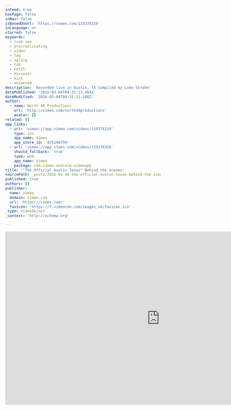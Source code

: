 ```yaml
---
inFeed: true
hasPage: false
inNav: false
isBasedOnUrl: 'https://vimeo.com/119376319'
inLanguage: en
starred: false
keywords:
  - look-see
  - procrastinating
  - vimeo
  - faq
  - ogling
  - tab
  - notch
  - discover
  - kick
  - answered
description: 'Recorded live in Austin, TX Compiled by Luke Strahm'
datePublished: '2016-03-04T04:31:23.464Z'
dateModified: '2016-03-04T04:31:12.588Z'
author:
  - name: North 40 Productions
    url: 'http://vimeo.com/north40productions'
    avatar: {}
related: []
app_links:
  - url: 'vimeo://app.vimeo.com/videos/119376319'
    type: ios
    app_name: Vimeo
    app_store_id: '425194759'
  - url: 'vimeo://app.vimeo.com/videos/119376319'
    should_fallback: 'true'
    type: web
    app_name: Vimeo
    package: com.vimeo.android.videoapp
title: '"The Official Austin Texas" Behind the Scenes'
sourcePath: _posts/2016-01-30-the-official-austin-texas-behind-the-scenes.md
published: true
authors: []
publisher:
  name: Vimeo
  domain: vimeo.com
  url: 'https://vimeo.com/'
  favicon: 'https://f.vimeocdn.com/images_v6/favicon.ico'
_type: VideoObject
_context: 'http://schema.org'

---
```

<iframe src="https://cdn.embedly.com/widgets/media.html?src=https%3A%2F%2Fplayer.vimeo.com%2Fvideo%2F119376319&amp;url=https%3A%2F%2Fvimeo.com%2F119376319&amp;image=http%3A%2F%2Fi.vimeocdn.com%2Fvideo%2F506582224_1280.jpg&amp;key=b7d04c9b404c499eba89ee7072e1c4f7&amp;type=text%2Fhtml&amp;schema=vimeo" width="1000" height="563" scrolling="no" frameborder="0" allowfullscreen="allowfullscreen" style=""></iframe>